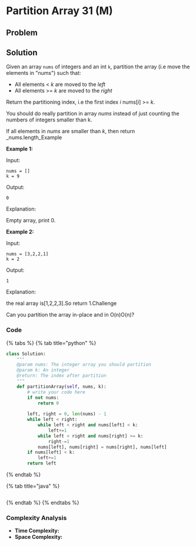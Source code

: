 # Partition Array 31 \(M\)

## Problem

## Solution

Given an array `nums` of integers and an int `k`, partition the array \(i.e move the elements in "nums"\) such that:

* All elements &lt; _k_ are moved to the _left_
* All elements &gt;= _k_ are moved to the _right_

Return the partitioning index, i.e the first index _i_ nums\[_i_\] &gt;= _k_.

You should do really partition in array _nums_ instead of just counting the numbers of integers smaller than k.

If all elements in _nums_ are smaller than _k_, then return _nums.length_Example

**Example 1:**

Input:

```text
nums = []
k = 9
```

Output:

```text
0
```

Explanation:

Empty array, print 0.

**Example 2:**

Input:

```text
nums = [3,2,2,1]
k = 2
```

Output:

```text
1
```

Explanation:

the real array is\[1,2,2,3\].So return 1.Challenge

Can you partition the array in-place and in O\(n\)O\(n\)?

### Code

{% tabs %}
{% tab title="python" %}
```python
class Solution:
    """
    @param nums: The integer array you should partition
    @param k: An integer
    @return: The index after partition
    """
    def partitionArray(self, nums, k):
        # write your code here
        if not nums:
            return 0
        
        left, right = 0, len(nums) - 1
        while left < right:
            while left < right and nums[left] < k:
                left+=1
            while left < right and nums[right] >= k:
                right-=1
            nums[left], nums[right] = nums[right], nums[left]
        if nums[left] < k:
            left+=1
        return left
```
{% endtab %}

{% tab title="java" %}
```

```
{% endtab %}
{% endtabs %}

### Complexity Analysis

* **Time Complexity:**
* **Space Complexity:**

